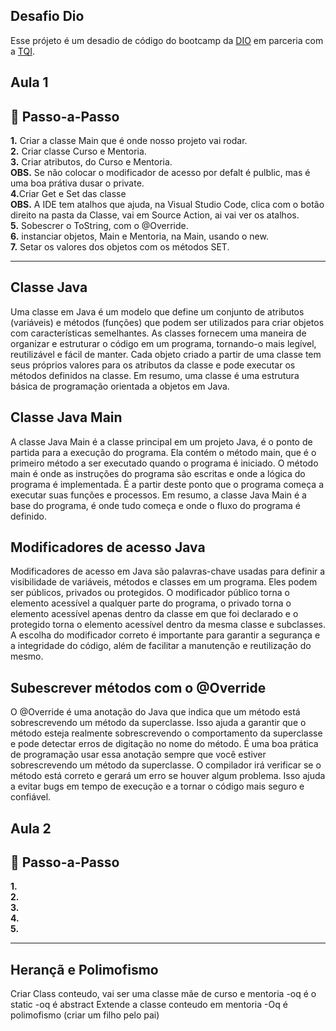 ## Desafio Dio

Esse prójeto é um desadio de código do bootcamp da [DIO](https://www.dio.me/) em parceria com a [TQI](https://www.tqi.com.br/).

## Aula 1

<h2> 👣 Passo-a-Passo</h2>

<p>
<strong>	1.</strong> Criar a classe Main que é onde nosso projeto vai rodar. <br>
<strong>	2.</strong> Criar classe Curso e Mentoria. <br>
<strong>	3.</strong> Criar atributos, do Curso e Mentoria.<br> 
<strong>	OBS.</strong> Se não colocar o modificador de acesso por defalt é pulblic, mas é uma boa prátiva dusar o private.<br>
<strong>	4.</strong>Criar Get e Set das classe<br>
<strong>	OBS.</strong> A IDE tem atalhos que ajuda, na Visual Studio Code, clica com o botão direito na pasta da Classe, vai em Source Action, ai vai ver os atalhos.<br>
<strong>	5.</strong> Sobescrer o ToString, com o @Override.<br>
<strong>	6.</strong> instanciar objetos, Main e Mentoria, na Main, usando o new. <br>
<strong>	7.</strong> Setar os valores dos objetos com os métodos SET.<br></p>

---

<h2> Classe Java</h2>

<p> Uma classe em Java é um modelo que define um conjunto de atributos (variáveis) e métodos (funções) que podem ser utilizados para criar objetos com características semelhantes. As classes fornecem uma maneira de organizar e estruturar o código em um programa, tornando-o mais legível, reutilizável e fácil de manter. Cada objeto criado a partir de uma classe tem seus próprios valores para os atributos da classe e pode executar os métodos definidos na classe. Em resumo, uma classe é uma estrutura básica de programação orientada a objetos em Java. </p>


<h2> Classe Java Main</h2>

<p> A classe Java Main é a classe principal em um projeto Java, é o ponto de partida para a execução do programa. Ela contém o método main, que é o primeiro método a ser executado quando o programa é iniciado. O método main é onde as instruções do programa são escritas e onde a lógica do programa é implementada. É a partir deste ponto que o programa começa a executar suas funções e processos. Em resumo, a classe Java Main é a base do programa, é onde tudo começa e onde o fluxo do programa é definido. </p>


<h2> Modificadores de acesso Java</h2>

<p> Modificadores de acesso em Java são palavras-chave usadas para definir a visibilidade de variáveis, métodos e classes em um programa. Eles podem ser públicos, privados ou protegidos. O modificador público torna o elemento acessível a qualquer parte do programa, o privado torna o elemento acessível apenas dentro da classe em que foi declarado e o protegido torna o elemento acessível dentro da mesma classe e subclasses. A escolha do modificador correto é importante para garantir a segurança e a integridade do código, além de facilitar a manutenção e reutilização do mesmo. </p>


<h2> Subescrever métodos com o @Override </h2>

<p> O @Override é uma anotação do Java que indica que um método está sobrescrevendo um método da superclasse. Isso ajuda a garantir que o método esteja realmente sobrescrevendo o comportamento da superclasse e pode detectar erros de digitação no nome do método. É uma boa prática de programação usar essa anotação sempre que você estiver sobrescrevendo um método da superclasse. O compilador irá verificar se o método está correto e gerará um erro se houver algum problema. Isso ajuda a evitar bugs em tempo de execução e a tornar o código mais seguro e confiável.</p>


## Aula 2

<h2> 👣 Passo-a-Passo</h2>

<p>
<strong>	1.</strong> <br>
<strong>	2.</strong>  <br>
<strong>	3.</strong> <br> 
<strong>	4.</strong> <br>
<strong>	5.</strong> <br></p>

---

## Herançã e Polimofismo
Criar Class conteudo, vai ser uma classe mãe de curso e mentoria
-oq é o static
-oq é abstract
Extende a classe conteudo em mentoria
-Oq é polimofismo (criar um filho pelo pai)